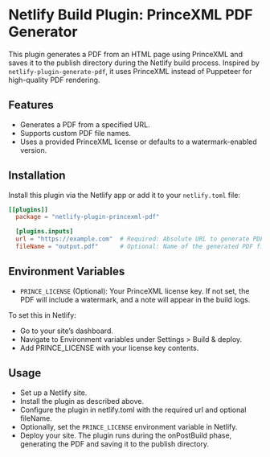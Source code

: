 # Netlify Build Plugin: PrinceXML PDF Generator

This plugin generates a PDF from an HTML page using PrinceXML and saves it to
the publish directory during the Netlify build process. Inspired by
`netlify-plugin-generate-pdf`, it uses PrinceXML instead of Puppeteer for
high-quality PDF rendering.

## Features

- Generates a PDF from a specified URL.
- Supports custom PDF file names.
- Uses a provided PrinceXML license or defaults to a watermark-enabled version.

## Installation

Install this plugin via the Netlify app or add it to your `netlify.toml` file:

```toml
[[plugins]]
  package = "netlify-plugin-princexml-pdf"

  [plugins.inputs]
  url = "https://example.com"  # Required: Absolute URL to generate PDF from
  fileName = "output.pdf"      # Optional: Name of the generated PDF file (default: "index.pdf")
```

## Environment Variables

- `PRINCE_LICENSE` (Optional): Your PrinceXML license key. If not set, the PDF
  will include a watermark, and a note will appear in the build logs.

To set this in Netlify:

- Go to your site’s dashboard.
- Navigate to Environment variables under Settings > Build & deploy.
- Add PRINCE_LICENSE with your license key contents.

## Usage

- Set up a Netlify site.
- Install the plugin as described above.
- Configure the plugin in netlify.toml with the required url and optional
  fileName.
- Optionally, set the `PRINCE_LICENSE` environment variable in Netlify.
- Deploy your site. The plugin runs during the onPostBuild phase, generating the
  PDF and saving it to the publish directory.
